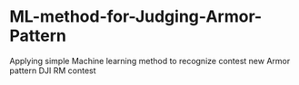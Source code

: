 # ML-method-for-Judging-Armor-Pattern
Applying simple Machine learning method to recognize contest new Armor pattern DJI RM contest
